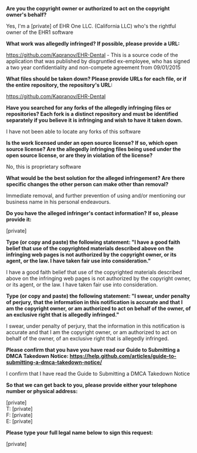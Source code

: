 **Are you the copyright owner or authorized to act on the copyright owner's behalf?**

Yes, I'm a [private] of EHR One LLC. (California LLC) who's the rightful owner of the EHR1 software

**What work was allegedly infringed? If possible, please provide a URL:**

https://github.com/Kapranov/EHR-Dental - This is a source code of the application that was published by disgruntled ex-employee, who has signed a two year confidentiality and non-compete agreement from 09/01/2015

**What files should be taken down? Please provide URLs for each file, or if the entire repository, the repository's URL:**

https://github.com/Kapranov/EHR-Dental

**Have you searched for any forks of the allegedly infringing files or repositories? Each fork is a distinct repository and must be identified separately if you believe it is infringing and wish to have it taken down.**

I have not been able to locate any forks of this software

**Is the work licensed under an open source license? If so, which open source license? Are the allegedly infringing files being used under the open source license, or are they in violation of the license?**

No, this is proprietary software

**What would be the best solution for the alleged infringement? Are there specific changes the other person can make other than removal?**

Immediate removal, and further prevention of using and/or mentioning our business name in his personal endeavours.

**Do you have the alleged infringer's contact information? If so, please provide it:**

[private]

**Type (or copy and paste) the following statement: "I have a good faith belief that use of the copyrighted materials described above on the infringing web pages is not authorized by the copyright owner, or its agent, or the law. I have taken fair use into consideration."**

I have a good faith belief that use of the copyrighted materials described above on the infringing web pages is not authorized by the copyright owner, or its agent, or the law. I have taken fair use into consideration.

**Type (or copy and paste) the following statement: "I swear, under penalty of perjury, that the information in this notification is accurate and that I am the copyright owner, or am authorized to act on behalf of the owner, of an exclusive right that is allegedly infringed."**

I swear, under penalty of perjury, that the information in this notification is accurate and that I am the copyright owner, or am authorized to act on behalf of the owner, of an exclusive right that is allegedly infringed.

**Please confirm that you have you have read our Guide to Submitting a DMCA Takedown Notice: https://help.github.com/articles/guide-to-submitting-a-dmca-takedown-notice/**

I confirm that I have read the Guide to Submitting a DMCA Takedown Notice

**So that we can get back to you, please provide either your telephone number or physical address:**

[private]  
T: [private]  
F: [private]  
E: [private]  

**Please type your full legal name below to sign this request:**

[private]

